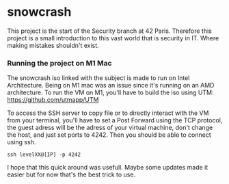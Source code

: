# snowcrash
This project is the start of the Security branch at 42 Paris. Therefore this project is a small introduction to this vast world that is security in IT. Where making mistakes shouldn't exist.

### Running the project on M1 Mac

The snowcrash iso linked with the subject is made to run on Intel Architecture. Being on M1 mac was an issue since it's running on an AMD architecture. 
To run the VM on M1, you'll have to build the iso using UTM:
https://github.com/utmapp/UTM

To access the SSH server to copy file or to directly interact with the VM from your terminal, you'll have to set a Post Forward using the TCP protocol, the guest adress will be the adress of your virtual machine, don't change the host, and just set ports to 4242.
Then you should be able to connect using ssh.

```
ssh levelXX@[IP] -p 4242
```

I hope that this quick around was usefull. Maybe some updates made it easier but for now that's the best trick to use.

